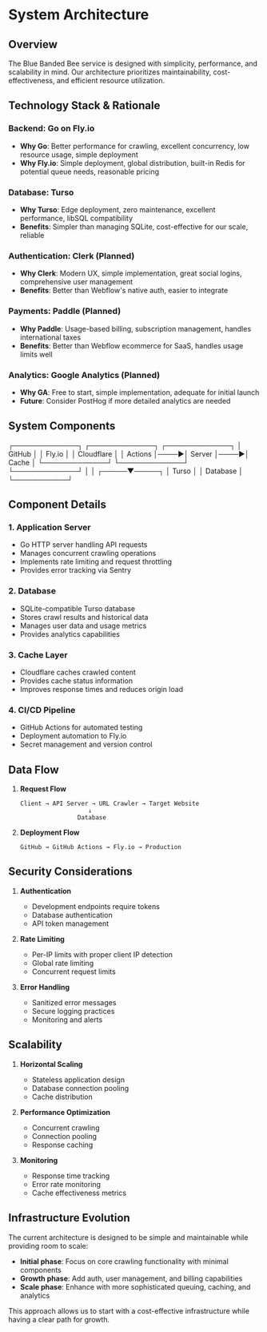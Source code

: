 # System Architecture

## Overview

The Blue Banded Bee service is designed with simplicity, performance, and scalability in mind. Our architecture prioritizes maintainability, cost-effectiveness, and efficient resource utilization.

## Technology Stack & Rationale

### Backend: Go on Fly.io

- **Why Go**: Better performance for crawling, excellent concurrency, low resource usage, simple deployment
- **Why Fly.io**: Simple deployment, global distribution, built-in Redis for potential queue needs, reasonable pricing

### Database: Turso

- **Why Turso**: Edge deployment, zero maintenance, excellent performance, libSQL compatibility
- **Benefits**: Simpler than managing SQLite, cost-effective for our scale, reliable

### Authentication: Clerk (Planned)

- **Why Clerk**: Modern UX, simple implementation, great social logins, comprehensive user management
- **Benefits**: Better than Webflow's native auth, easier to integrate

### Payments: Paddle (Planned)

- **Why Paddle**: Usage-based billing, subscription management, handles international taxes
- **Benefits**: Better than Webflow ecommerce for SaaS, handles usage limits well

### Analytics: Google Analytics (Planned)

- **Why GA**: Free to start, simple implementation, adequate for initial launch
- **Future**: Consider PostHog if more detailed analytics are needed

## System Components

┌─────────────┐ ┌─────────────┐ ┌─────────────┐
│ GitHub │ │ Fly.io │ │ Cloudflare │
│ Actions │────▶│ Server │────▶│ Cache │
└─────────────┘ └─────────────┘ └─────────────┘
│
│
┌─────▼─────┐
│ Turso │
│ Database │
└───────────┘

## Component Details

### 1. Application Server

- Go HTTP server handling API requests
- Manages concurrent crawling operations
- Implements rate limiting and request throttling
- Provides error tracking via Sentry

### 2. Database

- SQLite-compatible Turso database
- Stores crawl results and historical data
- Manages user data and usage metrics
- Provides analytics capabilities

### 3. Cache Layer

- Cloudflare caches crawled content
- Provides cache status information
- Improves response times and reduces origin load

### 4. CI/CD Pipeline

- GitHub Actions for automated testing
- Deployment automation to Fly.io
- Secret management and version control

## Data Flow

1. **Request Flow**

   ```
   Client → API Server → URL Crawler → Target Website
                      ↓
                   Database
   ```

2. **Deployment Flow**
   ```
   GitHub → GitHub Actions → Fly.io → Production
   ```

## Security Considerations

1. **Authentication**

   - Development endpoints require tokens
   - Database authentication
   - API token management

2. **Rate Limiting**

   - Per-IP limits with proper client IP detection
   - Global rate limiting
   - Concurrent request limits

3. **Error Handling**
   - Sanitized error messages
   - Secure logging practices
   - Monitoring and alerts

## Scalability

1. **Horizontal Scaling**

   - Stateless application design
   - Database connection pooling
   - Cache distribution

2. **Performance Optimization**

   - Concurrent crawling
   - Connection pooling
   - Response caching

3. **Monitoring**
   - Response time tracking
   - Error rate monitoring
   - Cache effectiveness metrics

## Infrastructure Evolution

The current architecture is designed to be simple and maintainable while providing room to scale:

- **Initial phase**: Focus on core crawling functionality with minimal components
- **Growth phase**: Add auth, user management, and billing capabilities
- **Scale phase**: Enhance with more sophisticated queuing, caching, and analytics

This approach allows us to start with a cost-effective infrastructure while having a clear path for growth.
